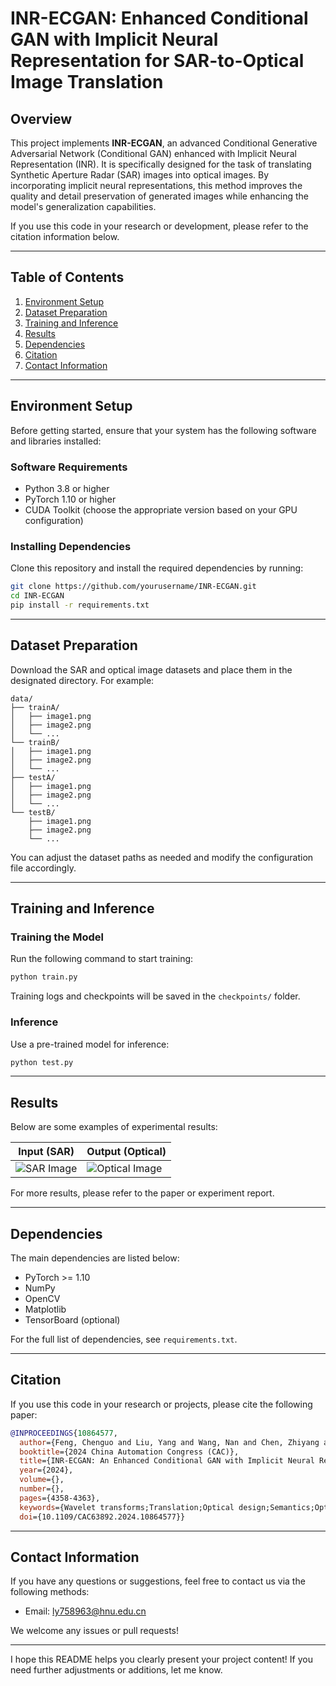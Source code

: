 # INR-ECGAN: Enhanced Conditional GAN with Implicit Neural Representation for SAR-to-Optical Image Translation

## Overview
This project implements **INR-ECGAN**, an advanced Conditional Generative Adversarial Network (Conditional GAN) enhanced with Implicit Neural Representation (INR). It is specifically designed for the task of translating Synthetic Aperture Radar (SAR) images into optical images. By incorporating implicit neural representations, this method improves the quality and detail preservation of generated images while enhancing the model's generalization capabilities.

If you use this code in your research or development, please refer to the citation information below.

---

## Table of Contents
1. [Environment Setup](#environment-setup)
2. [Dataset Preparation](#dataset-preparation)
3. [Training and Inference](#training-and-inference)
4. [Results](#results)
5. [Dependencies](#dependencies)
6. [Citation](#citation)
7. [Contact Information](#contact-information)

---

## Environment Setup
Before getting started, ensure that your system has the following software and libraries installed:

### Software Requirements
- Python 3.8 or higher
- PyTorch 1.10 or higher
- CUDA Toolkit (choose the appropriate version based on your GPU configuration)

### Installing Dependencies
Clone this repository and install the required dependencies by running:
```bash
git clone https://github.com/yourusername/INR-ECGAN.git
cd INR-ECGAN
pip install -r requirements.txt
```

---

## Dataset Preparation
Download the SAR and optical image datasets and place them in the designated directory. For example:
```
data/
├── trainA/
│   ├── image1.png
│   ├── image2.png
│   └── ...
└── trainB/
│   ├── image1.png
│   ├── image2.png
│   └── ...
├── testA/
│   ├── image1.png
│   ├── image2.png
│   └── ...
└── testB/
    ├── image1.png
    ├── image2.png
    └── ...
```

You can adjust the dataset paths as needed and modify the configuration file accordingly.

---

## Training and Inference

### Training the Model
Run the following command to start training:
```bash
python train.py
```
Training logs and checkpoints will be saved in the `checkpoints/` folder.

### Inference
Use a pre-trained model for inference:
```bash
python test.py
```

---

## Results
Below are some examples of experimental results:

| Input (SAR) | Output (Optical) |
|-------------|------------------|
| ![SAR Image](results/sar_example.png) | ![Optical Image](results/optical_example.png) |

For more results, please refer to the paper or experiment report.

---

## Dependencies
The main dependencies are listed below:
- PyTorch >= 1.10
- NumPy
- OpenCV
- Matplotlib
- TensorBoard (optional)

For the full list of dependencies, see `requirements.txt`.

---

## Citation
If you use this code in your research or projects, please cite the following paper:

```bibtex
@INPROCEEDINGS{10864577,
  author={Feng, Chenguo and Liu, Yang and Wang, Nan and Chen, Zhiyang and Wei, Xiaohui and Liu, Haibo},
  booktitle={2024 China Automation Congress (CAC)}, 
  title={INR-ECGAN: An Enhanced Conditional GAN with Implicit Neural Representation for SAR-to-Optical Image Translation}, 
  year={2024},
  volume={},
  number={},
  pages={4358-4363},
  keywords={Wavelet transforms;Translation;Optical design;Semantics;Optical distortion;Optical imaging;Feature extraction;Generative adversarial networks;Radar polarimetry;Decoding;SAR-to-Optical image translation;Conditional generative adversarial network;Implicit neural representation},
  doi={10.1109/CAC63892.2024.10864577}}

```

---

## Contact Information
If you have any questions or suggestions, feel free to contact us via the following methods:

- Email: ly758963@hnu.edu.cn

We welcome any issues or pull requests!

---

I hope this README helps you clearly present your project content! If you need further adjustments or additions, let me know.
